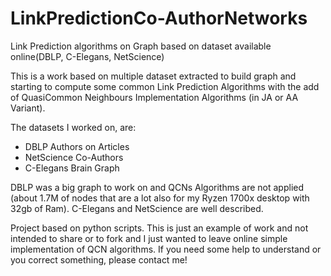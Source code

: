 # LinkPredictionCo-AuthorNetworks
Link Prediction algorithms on Graph based on dataset available online(DBLP, C-Elegans, NetScience)

This is a work based on multiple dataset extracted to build graph and starting to compute some common Link Prediction Algorithms with 
the add of QuasiCommon Neighbours Implementation Algorithms (in JA or AA Variant).

The datasets I worked on, are:
- DBLP Authors on Articles
- NetScience Co-Authors
- C-Elegans Brain Graph

DBLP was a big graph to work on and QCNs Algorithms are not applied (about 1.7M of nodes that are a lot also for my Ryzen 1700x desktop with 32gb of Ram).
C-Elegans and NetScience are well described.

Project based on python scripts. This is just an example of work and not intended to share or to fork and I just wanted to leave online simple implementation of 
QCN algorithms. If you need some help to understand or you correct something, please contact me!
